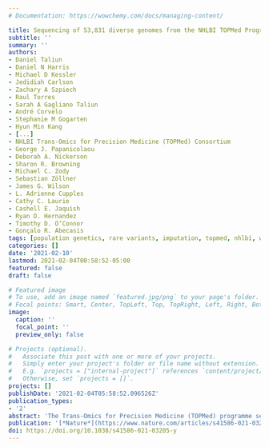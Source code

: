 ```yaml
---
# Documentation: https://wowchemy.com/docs/managing-content/

title: Sequencing of 53,831 diverse genomes from the NHLBI TOPMed Program
subtitle: ''
summary: ''
authors:
- Daniel Taliun
- Daniel N Harris
- Michael D Kessler
- Jedidiah Carlson
- Zachary A Szpiech
- Raul Torres
- Sarah A Gagliano Taliun
- André Corvelo
- Stephanie M Gogarten
- Hyun Min Kang
- [...]
- NHLBI Trans-Omics for Precision Medicine (TOPMed) Consortium
- George J. Papanicolaou
- Deborah A. Nickerson
- Sharon R. Browning
- Michael C. Zody
- Sebastian Zöllner
- James G. Wilson
- L. Adrienne Cupples
- Cathy C. Laurie
- Cashell E. Jaquish
- Ryan D. Hernandez
- Timothy D. O’Connor
- Gonçalo R. Abecasis
tags: [population genetics, rare variants, imputation, topmed, nhlbi, whole genome sequencing]
categories: []
date: '2021-02-10'
lastmod: 2021-02-04T00:58:52-05:00
featured: false
draft: false

# Featured image
# To use, add an image named `featured.jpg/png` to your page's folder.
# Focal points: Smart, Center, TopLeft, Top, TopRight, Left, Right, BottomLeft, Bottom, BottomRight.
image:
  caption: ''
  focal_point: ''
  preview_only: false

# Projects (optional).
#   Associate this post with one or more of your projects.
#   Simply enter your project's folder or file name without extension.
#   E.g. `projects = ["internal-project"]` references `content/project/deep-learning/index.md`.
#   Otherwise, set `projects = []`.
projects: []
publishDate: '2021-02-04T05:58:52.096526Z'
publication_types:
- '2'
abstract: 'The Trans-Omics for Precision Medicine (TOPMed) programme seeks to elucidate the genetic architecture and biology of heart, lung, blood and sleep disorders, with the ultimate goal of improving diagnosis, treatment and prevention of these diseases. The initial phases of the programme focused on whole-genome sequencing of individuals with rich phenotypic data and diverse backgrounds. Here we describe the TOPMed goals and design as well as the available resources and early insights obtained from the sequence data. The resources include a variant browser, a genotype imputation server, and genomic and phenotypic data that are available through dbGaP (Database of Genotypes and Phenotypes)1. In the first 53,831 TOPMed samples, we detected more than 400 million single-nucleotide and insertion or deletion variants after alignment with the reference genome. Additional previously undescribed variants were detected through assembly of unmapped reads and customized analysis in highly variable loci. Among the more than 400 million detected variants, 97% have frequencies of less than 1% and 46% are singletons that are present in only one individual (53% among unrelated individuals). These rare variants provide insights into mutational processes and recent human evolutionary history. The extensive catalogue of genetic variation in TOPMed studies provides unique opportunities for exploring the contributions of rare and noncoding sequence variants to phenotypic variation. Furthermore, combining TOPMed haplotypes with modern imputation methods improves the power and reach of genome-wide association studies to include variants down to a frequency of approximately 0.01%.'
publication: '[*Nature*](https://www.nature.com/articles/s41586-021-03205-y)'
doi: https://doi.org/10.1038/s41586-021-03205-y
---
```

